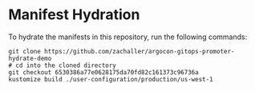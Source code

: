 # Manifest Hydration

To hydrate the manifests in this repository, run the following commands:

```shell
git clone https://github.com/zachaller/argocon-gitops-promoter-hydrate-demo
# cd into the cloned directory
git checkout 6530386a77e0628175da70fd82c161373c96736a
kustomize build ./user-configuration/production/us-west-1
```
